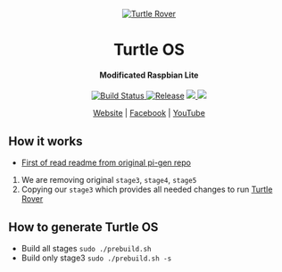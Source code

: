 <p align="center">
  <a href="http://turtlerover.com" alt="Turtle Rover"><img src="https://avatars3.githubusercontent.com/u/36553642?s=84&v=4" alt="Turtle Rover" /></a>
</p>
<h1 align="center">Turtle OS</h1>
<h4 align="center">Modificated Raspbian Lite</h4>

<p align="center">
  <a href="https://travis-ci.org/TurtleRover/turtleos">
    <img src="https://travis-ci.org/TurtleRover/turtleos.svg?branch=master" alt="Build Status">
  </a>
  <a href="https://github.com/TurtleRover/turtleos/releases">
    <img src="https://img.shields.io/github/release/TurtleRover/turtleos.svg" alt="Release"></a>
  <a href="https://github.com/TurtleRover/turtleos/blob/master/LICENSE">
      <img src="https://img.shields.io/github/license/TurtleRover/turtleos.svg">
  </a>
  <a href="https://twitter.com/TurtleRover">
    <img src="https://img.shields.io/twitter/follow/TurtleRover.svg?style=social&label=Follow">
  </a>
</p>
<p align="center">
  <a href="http://turtlerover.com" alt="Website">Website</a> |
  <a href="https://www.facebook.com/TurtleRover/" alt="Facebook">Facebook</a> |
  <a href="https://www.youtube.com/channel/UCxukvEct3wP0S5FACa3uelA" alt="YouTube">YouTube</a>
</p>

## How it works
 * [First of read readme from original pi-gen repo](https://github.com/RPi-Distro/pi-gen)
 1. We are removing original `stage3`, `stage4`, `stage5`
 2. Copying our `stage3` which provides all needed changes to run [Turtle Rover](http://turtlerover.com)

## How to generate Turtle OS
 * Build all stages `sudo ./prebuild.sh`
 * Build only stage3 `sudo ./prebuild.sh -s`
